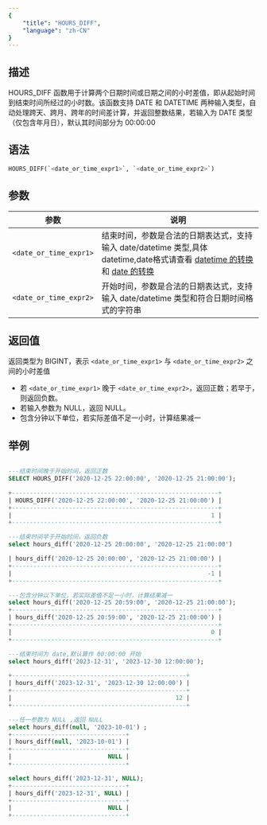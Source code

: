 ```yaml
---
{
    "title": "HOURS_DIFF",
    "language": "zh-CN"
}
---
```


## 描述

HOURS_DIFF 函数用于计算两个日期时间或日期之间的小时差值，即从起始时间到结束时间所经过的小时数。该函数支持 DATE 和 DATETIME 两种输入类型，自动处理跨天、跨月、跨年的时间差计算，并返回整数结果，若输入为 DATE 类型（仅包含年月日），默认其时间部分为 00:00:00


## 语法

```sql
HOURS_DIFF(`<date_or_time_expr1>`, `<date_or_time_expr2>`)
```

## 参数

| 参数 | 说明 |
| ---- | ---- |
| `<date_or_time_expr1>` | 结束时间，参数是合法的日期表达式，支持输入 date/datetime 类型,具体 datetime,date格式请查看 [datetime 的转换](../../../../../current/sql-manual/basic-element/sql-data-types/conversion/datetime-conversion) 和 [date 的转换](../../../../../current/sql-manual/basic-element/sql-data-types/conversion/date-conversion)|
| `<date_or_time_expr2>` | 开始时间，参数是合法的日期表达式，支持输入 date/datetime 类型和符合日期时间格式的字符串 |

## 返回值

返回类型为 BIGINT，表示 `<date_or_time_expr1>` 与 `<date_or_time_expr2>` 之间的小时差值

- 若 `<date_or_time_expr1>` 晚于 `<date_or_time_expr2>`，返回正数；若早于，则返回负数。
- 若输入参数为 NULL，返回 NULL。
- 包含分钟以下单位，若实际差值不足一小时，计算结果减一
## 举例

```sql

---结束时间晚于开始时间，返回正数
SELECT HOURS_DIFF('2020-12-25 22:00:00', '2020-12-25 21:00:00');

+----------------------------------------------------------+
| HOURS_DIFF('2020-12-25 22:00:00', '2020-12-25 21:00:00') |
+----------------------------------------------------------+
|                                                        1 |
+----------------------------------------------------------+

---结束时间早于开始时间，返回负数
select hours_diff('2020-12-25 20:00:00', '2020-12-25 21:00:00')

| hours_diff('2020-12-25 20:00:00', '2020-12-25 21:00:00') |
+----------------------------------------------------------+
|                                                       -1 |
+----------------------------------------------------------+

---包含分钟以下单位，若实际差值不足一小时，计算结果减一
select hours_diff('2020-12-25 20:59:00', '2020-12-25 21:00:00');
+----------------------------------------------------------+
| hours_diff('2020-12-25 20:59:00', '2020-12-25 21:00:00') |
+----------------------------------------------------------+
|                                                        0 |
+----------------------------------------------------------+

---结束时间为 date,默认算作 00:00:00 开始
select hours_diff('2023-12-31', '2023-12-30 12:00:00');

+-------------------------------------------------+
| hours_diff('2023-12-31', '2023-12-30 12:00:00') |
+-------------------------------------------------+
|                                              12 |
+-------------------------------------------------+

---任一参数为 NULL ,返回 NULL
select hours_diff(null, '2023-10-01') ;
+--------------------------------+
| hours_diff(null, '2023-10-01') |
+--------------------------------+
|                           NULL |
+--------------------------------+

select hours_diff('2023-12-31', NULL);
+--------------------------------+
| hours_diff('2023-12-31', NULL) |
+--------------------------------+
|                           NULL |
+--------------------------------+

```
